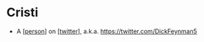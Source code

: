 # Cristi
- A [[person]] on [[twitter]], a.k.a. https://twitter.com/DickFeynman5

[//begin]: # "Autogenerated link references for markdown compatibility"
[person]: person "Person"
[twitter]: twitter "Twitter"
[//end]: # "Autogenerated link references"
